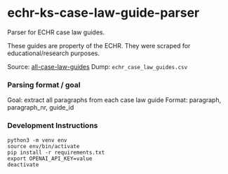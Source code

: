 # echr-ks-case-law-guide-parser

Parser for ECHR case law guides.

These guides are property of the ECHR.
They were scraped for educational/research purposes.

Source: [all-case-law-guides](https://ks.echr.coe.int/web/echr-ks/all-case-law-guides)
Dump: `echr_case_law_guides.csv`

### Parsing format / goal

Goal: extract all paragraphs from each case law guide
Format: paragraph, paragraph_nr, guide_id

### Development Instructions

```
python3 -m venv env
source env/bin/activate
pip install -r requirements.txt
export OPENAI_API_KEY=value
deactivate
```
